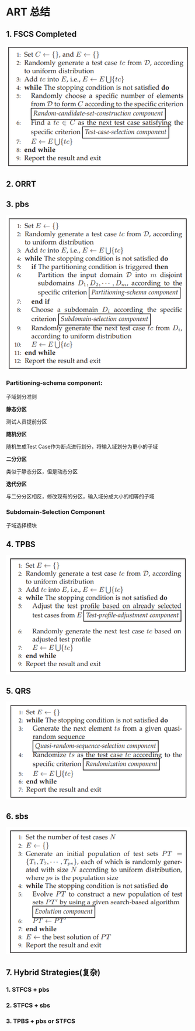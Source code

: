 # ART 总结

## 1. FSCS  Completed

![image-20221128160412034](./assets/image-20221128160412034.png)

## 2. ORRT



## 3. pbs

![image-20221128133025300](./assets/image-20221128133025300.png)

### Partitioning-schema component:

子域划分准则

**静态分区**

测试人员提前分区

**随机分区**

随机生成Test Case作为断点进行划分，将输入域划分为更小的子域

**二分分区**

类似于静态分区，但是动态分区

**迭代分区**

与二分分区相反，修改现有的分区，输入域分成大小的相等的子域

###  Subdomain-Selection Component

子域选择模块



## 4. TPBS

![image-20221128133151850](./assets/image-20221128133151850.png)

## 5. QRS

![image-20221128133212772](./assets/image-20221128133212772.png)

## 6. sbs

![image-20221128133233823](./assets/image-20221128133233823.png)

## 7.  Hybrid Strategies(复杂)

### 1.  STFCS + pbs

### 2. STFCS + sbs

### 3.  TPBS + pbs or STFCS